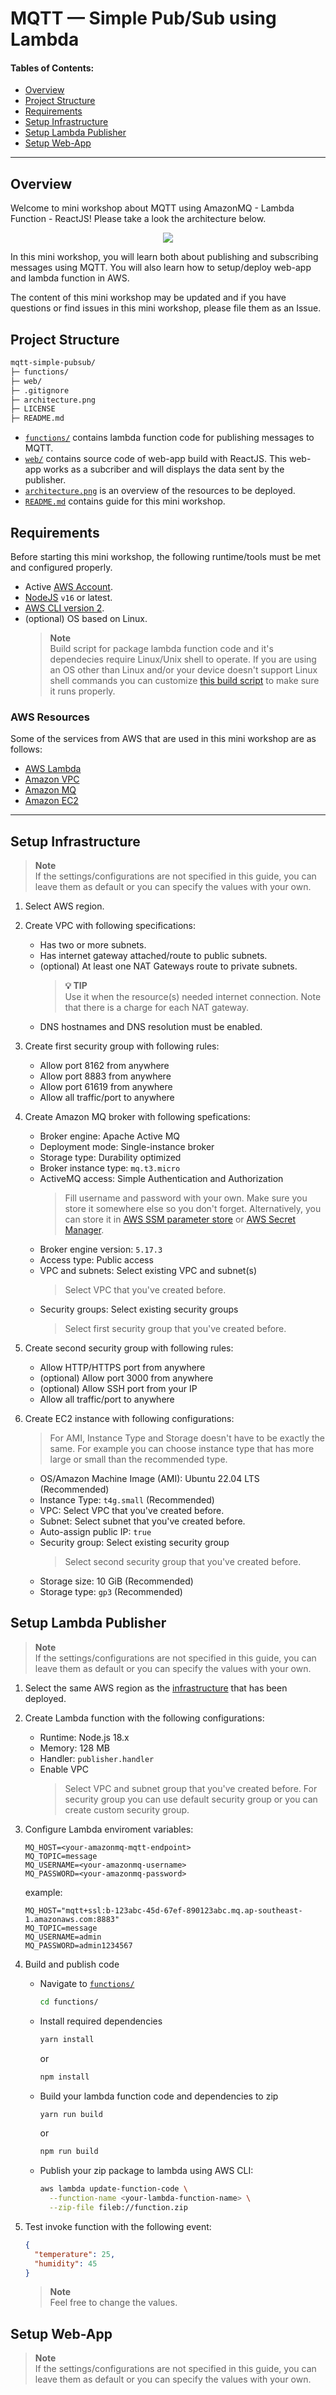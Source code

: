 # MQTT — Simple Pub/Sub using Lambda

#### Tables of Contents:

- [Overview](#overview)
- [Project Structure](#project-structure)
- [Requirements](#requirements)
- [Setup Infrastructure](#setup-infrastructure)
- [Setup Lambda Publisher](#setup-lambda-publisher)
- [Setup Web-App](#setup-web-app)

---

## Overview

Welcome to mini workshop about MQTT using AmazonMQ - Lambda Function - ReactJS! Please take a look the architecture below.

<p align="center">
<img src="./architecture.png">
</p>

In this mini workshop, you will learn both about publishing and subscribing messages using MQTT. You will also learn how to setup/deploy web-app and lambda function in AWS.

The content of this mini workshop may be updated and if you have questions or find issues in this mini workshop, please file them as an Issue.

## Project Structure

```md
mqtt-simple-pubsub/
├─ functions/
├─ web/
├─ .gitignore
├─ architecture.png
├─ LICENSE
├─ README.md
```

- [`functions/`](/functions/) contains lambda function code for publishing messages to MQTT.
- [`web/`](/web/) contains source code of web-app build with ReactJS. This web-app works as a subcriber and will displays the data sent by the publisher.
- [`architecture.png`](/architecture.png) is an overview of the resources to be deployed.
- [`README.md`](/README.md) contains guide for this mini workshop.

## Requirements

Before starting this mini workshop, the following runtime/tools must be met and configured properly.

- Active [AWS Account](https://aws.amazon.com/).
- [NodeJS](https://nodejs.org/en) `v16` or latest.
- [AWS CLI version 2](https://aws.amazon.com/cli/).
- (optional) OS based on Linux.
  > **Note** </br>
  > Build script for package lambda function code and it's dependecies require Linux/Unix shell to operate. If you are using an OS other than Linux and/or your device doesn't support Linux shell commands you can customize [this build script](/functions/build.sh) to make sure it runs properly.

### AWS Resources

Some of the services from AWS that are used in this mini workshop are as follows:

- [AWS Lambda](https://aws.amazon.com/lambda/)
- [Amazon VPC](https://aws.amazon.com/vpc/)
- [Amazon MQ](https://aws.amazon.com/amazon-mq/)
- [Amazon EC2](https://aws.amazon.com/ec2/)

---

## Setup Infrastructure

> **Note** </br>
> If the settings/configurations are not specified in this guide, you can leave them as default or you can specify the values with your own.

1. Select AWS region.

2. Create VPC with following specifications:

   - Has two or more subnets.
   - Has internet gateway attached/route to public subnets.
   - (optional) At least one NAT Gateways route to private subnets.
     > **💡 TIP** </br>
     > Use it when the resource(s) needed internet connection. Note that there is a charge for each NAT gateway.
   - DNS hostnames and DNS resolution must be enabled.

3. Create first security group with following rules:

   - Allow port 8162 from anywhere
   - Allow port 8883 from anywhere
   - Allow port 61619 from anywhere
   - Allow all traffic/port to anywhere

4. Create Amazon MQ broker with following spefications:

   - Broker engine: Apache Active MQ
   - Deployment mode: Single-instance broker
   - Storage type: Durability optimized
   - Broker instance type: `mq.t3.micro`
   - ActiveMQ access: Simple Authentication and Authorization
     > Fill username and password with your own. Make sure you store it somewhere else so you don't forget. Alternatively, you can store it in [AWS SSM parameter store](https://docs.aws.amazon.com/systems-manager/latest/userguide/systems-manager-parameter-store.html) or [AWS Secret Manager](https://docs.aws.amazon.com/secretsmanager/latest/userguide/intro.html).
   - Broker engine version: `5.17.3`
   - Access type: Public access
   - VPC and subnets: Select existing VPC and subnet(s)
     > Select VPC that you've created before.
   - Security groups: Select existing security groups
     > Select first security group that you've created before.

5. Create second security group with following rules:

   - Allow HTTP/HTTPS port from anywhere
   - (optional) Allow port 3000 from anywhere
   - (optional) Allow SSH port from your IP
   - Allow all traffic/port to anywhere

6. Create EC2 instance with following configurations:

   > For AMI, Instance Type and Storage doesn't have to be exactly the same. For example you can choose instance type that has more large or small than the recommended type.

   - OS/Amazon Machine Image (AMI): Ubuntu 22.04 LTS (Recommended)
   - Instance Type: `t4g.small` (Recommended)
   - VPC: Select VPC that you've created before.
   - Subnet: Select subnet that you've created before.
   - Auto-assign public IP: `true`
   - Security group: Select existing security group
     > Select second security group that you've created before.
   - Storage size: 10 GiB (Recommended)
   - Storage type: `gp3` (Recommended)

## Setup Lambda Publisher

> **Note** </br>
> If the settings/configurations are not specified in this guide, you can leave them as default or you can specify the values with your own.

1. Select the same AWS region as the [infrastructure](#setup-infrastructure) that has been deployed.
2. Create Lambda function with the following configurations:

   - Runtime: Node.js 18.x
   - Memory: 128 MB
   - Handler: `publisher.handler`
   - Enable VPC
     > Select VPC and subnet group that you've created before. For security group you can use default security group or you can create custom security group.

3. Configure Lambda enviroment variables:

   ```env
   MQ_HOST=<your-amazonmq-mqtt-endpoint>
   MQ_TOPIC=message
   MQ_USERNAME=<your-amazonmq-username>
   MQ_PASSWORD=<your-amazonmq-password>
   ```

   example:

   ```env
   MQ_HOST="mqtt+ssl:b-123abc-45d-67ef-890123abc.mq.ap-southeast-1.amazonaws.com:8883"
   MQ_TOPIC=message
   MQ_USERNAME=admin
   MQ_PASSWORD=admin1234567
   ```

4. Build and publish code

   - Navigate to [`functions/`](/functions/)

     ```bash
     cd functions/
     ```

   - Install required dependencies

     ```bash
     yarn install
     ```

     or

     ```bash
     npm install
     ```

   - Build your lambda function code and dependencies to zip

     ```bash
     yarn run build
     ```

     or

     ```bash
     npm run build
     ```

   - Publish your zip package to lambda using AWS CLI:

     ```bash
     aws lambda update-function-code \
       --function-name <your-lambda-function-name> \
       --zip-file fileb://function.zip
     ```

5. Test invoke function with the following event:

   ```json
   {
     "temperature": 25,
     "humidity": 45
   }
   ```

   > **Note** </br>
   > Feel free to change the values.

## Setup Web-App

> **Note** </br>
> If the settings/configurations are not specified in this guide, you can leave them as default or you can specify the values with your own.
